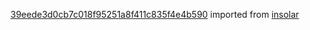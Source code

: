 [39eede3d0cb7c018f95251a8f411c835f4e4b590](https://github.com/insolar/insolar/commit/39eede3d0cb7c018f95251a8f411c835f4e4b590) imported from [insolar](https://github.com/insolar/insolar)
